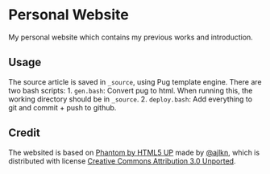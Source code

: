 # Personal Website
My personal website which contains my previous works and introduction.

## Usage
The source article is saved in `_source`, using Pug template engine.
There are two bash scripts:
    1. `gen.bash`: Convert pug to html. When running this, the working directory should be in `_source`.
    2. `deploy.bash`: Add everything to git and commit + push to github.

## Credit
The websited is based on [Phantom by HTML5 UP](https://html5up.net/phantom) made by [@ajlkn](aj@lkn.io), which is distributed with license [Creative Commons Attribution 3.0 Unported](http://creativecommons.org/licenses/by/3.0/).